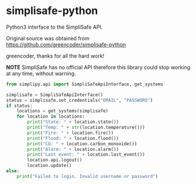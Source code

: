 # simplisafe-python
Python3 interface to the SimpliSafe API.

Original source was obtained from https://github.com/greencoder/simplisafe-python

greencoder, thanks for all the hard work!

**NOTE** SimpliSafe has no official API therefore this library could stop working at any time, without warning.

```python
from simplipy.api import SimpliSafeApiInterface, get_systems

simplisafe = SimpliSafeApiInterface()
status = simplisafe.set_credentials("EMAIL", "PASSWORD")
if status:
    locations = get_systems(simplisafe)
    for location in locations:
        print("State: " + location.state())
        print("Temp: " + str(location.temperature()))
        print("Fire: " + location.fire())
        print("Flood: " + location.flood())
        print("CO: " + location.carbon_monoxide())
        print("Alarm: " + location.alarm())
        print("Last event: " + location.last_event())
        location.api.logout()
        location.update()
else:
    print("Failed to login. Invalid username or password")
```
